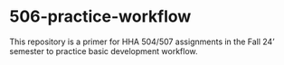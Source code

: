 # 506-practice-workflow
This repository is a primer for HHA 504/507 assignments in the Fall 24’ semester to practice basic development workflow. 
